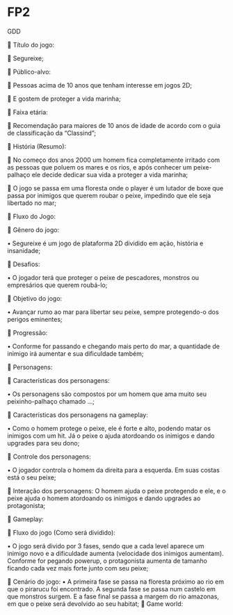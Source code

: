 # FP2
GDD

	Título do jogo:

	Segureixe;


	Público-alvo:

	Pessoas acima de 10 anos que tenham interesse em jogos 2D;

	E gostem de proteger a vida marinha;


	Faixa etária:

	Recomendação para maiores de 10 anos de idade de acordo com o guia de classificação da “Classind”;


	História (Resumo):

	No começo dos anos 2000 um homem fica completamente irritado com as pessoas que poluem os mares e os rios, e após conhecer um peixe-palhaço ele decide dedicar sua vida a proteger a vida marinha;

	O jogo se passa em uma floresta onde o player é um lutador de boxe que passa por inimigos que querem roubar o peixe, impedindo que ele seja libertado no mar;


	Fluxo do Jogo:

	Gênero do jogo:

•	Segureixe é um jogo de plataforma 2D dividido em ação, história e insanidade;

	Desafios: 

•	O jogador terá que proteger o peixe de pescadores, monstros ou empresários que querem roubá-lo;

	Objetivo do jogo:

•	Avançar rumo ao mar para libertar seu peixe, sempre protegendo-o dos perigos eminentes;


	Progressão:

•	Conforme for passando e chegando mais perto do mar, a quantidade de inimigo irá aumentar e sua dificuldade também;


	 Personagens:

	Características dos personagens:

•	Os personagens são compostos por um homem que ama muito seu peixinho-palhaço chamado ...;

	Características dos personagens na gameplay:

•	Como o homem protege o peixe, ele é forte e alto, podendo matar os inimigos com um hit. Já o peixe o ajuda atordoando os inimigos e dando upgrades para seu dono;

	Controle dos personagens:

•	O jogador controla o homem da direita para a esquerda. Em suas costas está o seu peixe;

	Interação dos personagens: O homem ajuda o peixe protegendo e ele, e o peixe ajuda o homem atordoando os inimigos e dando upgrades ao protagonista;


	Gameplay:

	Fluxo do jogo (Como será dividido):

•	O jogo será divido por 3 fases, sendo que a cada level aparece um inimigo novo e a dificuldade aumenta (velocidade dos inimigos aumentam). Conforme for pegando powerup, o protagonista aumenta de tamanho ficando cada vez mais forte junto com seu peixe;


	Cenário do jogo:
•	A primeira fase se passa na floresta próximo ao rio em que o pirarucu foi encontrado. A segunda fase se passa num castelo em que monstros surgem. E a fase final se passa a margem do rio amazonas, em que o peixe será devolvido ao seu habitat;
	Game world:
